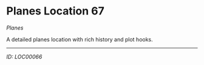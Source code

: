 # Planes Location 67

*Planes*

A detailed planes location with rich history and plot hooks.

---
*ID: LOC00066*
